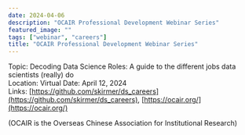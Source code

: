```yaml
---
date: 2024-04-06
description: "OCAIR Professional Development Webinar Series"
featured_image: ""
tags: ["webinar", "careers"]
title: "OCAIR Professional Development Webinar Series"
---
```


Topic: Decoding Data Science Roles: A guide to the different jobs data scientists (really) do     
Location: Virtual
Date: April 12, 2024  
Links: [https://github.com/skirmer/ds_careers](https://github.com/skirmer/ds_careers), 
[https://ocair.org/](https://ocair.org/)

(OCAIR is the Overseas Chinese Association for Institutional Research)